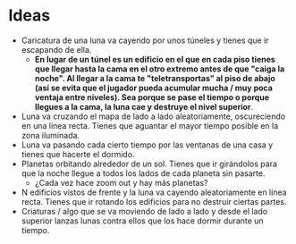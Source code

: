 # Ideas

- Caricatura de una luna va cayendo por unos túneles y tienes que ir escapando de ella.
    - **En lugar de un túnel es un edificio en el que en cada piso tienes que llegar hasta la cama en el otro extremo antes de que "caiga la noche". Al llegar a la cama te "teletransportas" al piso de abajo (así se evita que el jugador pueda acumular mucha / muy poca ventaja entre niveles). Sea porque se pase el tiempo o porque llegues a la cama, la luna cae y destruye el nivel superior**.
- Luna va cruzando el mapa de lado a lado aleatoriamente, oscureciendo en una línea recta. Tienes que aguantar el mayor tiempo posible en la zona iluminada.
- Luna va pasando cada cierto tiempo por las ventanas de una casa y tienes que hacerte el dormido.
- Planetas orbitando alrededor de un sol. Tienes que ir girándolos para que la noche llegue a todos los lados de cada planeta sin pasarte.
    - ¿Cada vez hace zoom out y hay más planetas?
- N edificios vistos de frente y la luna va cayendo aleatoriamente en línea recta. Tienes que ir rotando los edificios para no destruir ciertas partes.
- Criaturas / algo que se va moviendo de lado a lado y desde el lado superior lanzas lunas contra ellos que los hace dormir durante un tiempo.
